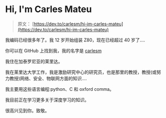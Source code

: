 # Hi, I'm Carles Mateu

> 原文： [https://dev.to/carlesm/hi-im-carles-mateu](https://dev.to/carlesm/hi-im-carles-mateu)

我编码已经很多年了。我 12 岁开始组装 Z80，现在已经超过 40 岁了....

你可以在 GitHub 上找到我，我的名字是 [carlesm](https://github.com/carlesm)

我住在加泰罗尼亚的莱里达。

我在莱里达大学工作，我是激励研究中心的研究员，也是那里的教授，教授(或努力教授)网络、安全、物联网方面的知识....

我主要用这些语言编程:python、C 和 oxford comma。

我目前正在学习更多关于深度学习的知识。

很高兴见到你。致敬。